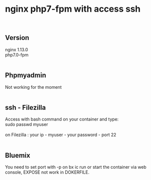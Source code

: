 <h1> nginx php7-fpm with access ssh</h1>
<br>
<h2>Version</h2>
nginx 1.13.0<br>
php7.0-fpm<br>
<br>
<h2>Phpmyadmin</h2>
Not working for the moment<br>
<br>
<h2>ssh - Filezilla</h2>
Access with bash command on your container and type:<br>
sudo passwd myuser<br>
<br>
on Filezilla : your ip - myuser - your password - port 22<br><br>

<h2> Bluemix</h2>
You need to set port with -p on bx ic run or start the container via web console, EXPOSE not work in DOKERFILE.
